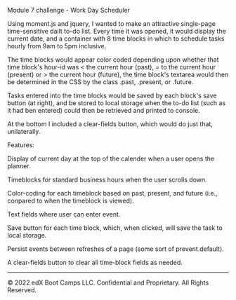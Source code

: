 Module 7 challenge - Work Day Scheduler

Using moment.js and jquery, I wanted to make an attractive single-page time-sensitive dailt to-do list. Every time it was opened, it would display the current date, and a container with 8 time blocks in which to schedule tasks hourly from 9am to 5pm inclusive.

The time blocks would appear color coded depending upon whether that time block's hour-id was < the current hour (past), = to the current hour (present) or > the current hour (future), the time block's textarea would then be determined in the CSS by the class .past, .present, or .future.

Tasks entered into the time blocks would be saved by each block's save button (at right), and be stored to local storage when the to-do list (such as it had ben entered) could then be retrieved and printed to console.

At the bottom I included a clear-fields button, which would do just that, unilaterally.

Features:

Display of current day at the top of the calender when a user opens the planner.

Timeblocks for standard business hours when the user scrolls down.

Color-coding for each timeblock based on past, present, and future (i.e., conpared to when the timeblock is viewed).

Text fields where user can enter event.

Save button for each time block, which, when clicked, will save the task to local storage.

Persist events between refreshes of a page (some sort of prevent.default).

A clear-fields button to clear all time-block fields as needed.

---
© 2022 edX Boot Camps LLC. Confidential and Proprietary. All Rights Reserved.
